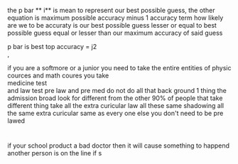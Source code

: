 the  p bar **  i**  is mean to represent  our best  possible guess,  the other  equation is maximum possible accuracy minus 1 accuracy term  how likely are we to be accuraty is our best possible guess lesser or equal to best possible guess equal or lesser than our maximum accuracy of said guess

p  bar is best top  accuracy  = j2  
,  



if you are a softmore or a junior  you need to take the entire entities of physic cources and math coures 
you take  
medicine test  
and law test 
pre law and pre med 
do not do all that back ground 
1 thing the admission broad look for different from the other 90%  of people  that take different  thing take all the extra curicular law all these same shadowing all the same extra curicular same as every one else you don't need to be pre lawed 




# 
if  your school product a bad doctor  then it will cause something to happend another person is on the line if s